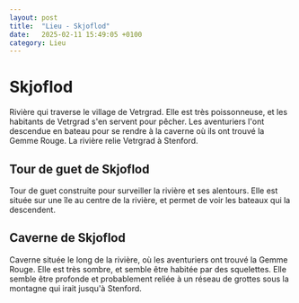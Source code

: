 ```yaml
---
layout: post
title:  "Lieu - Skjoflod"
date:   2025-02-11 15:49:05 +0100
category: Lieu
---
```


# Skjoflod
Rivière qui traverse le village de Vetrgrad. Elle est très poissonneuse, et les habitants de Vetrgrad s'en servent pour pêcher. Les aventuriers l'ont descendue en bateau pour se rendre à la caverne où ils ont trouvé la Gemme Rouge.
La rivière relie Vetrgrad à Stenford.

## Tour de guet de Skjoflod
Tour de guet construite pour surveiller la rivière et ses alentours. Elle est située sur une île au centre de la rivière, et permet de voir les bateaux qui la descendent.

## Caverne de Skjoflod
Caverne située le long de la rivière, où les aventuriers ont trouvé la Gemme Rouge. Elle est très sombre, et semble être habitée par des squelettes. Elle semble être profonde et probablement reliée à un réseau de grottes sous la montagne qui irait jusqu'à Stenford.